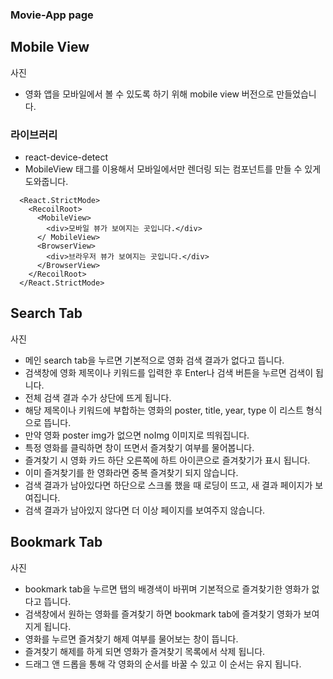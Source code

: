 ### Movie-App page

## Mobile View
사진
- 영화 앱을 모바일에서 볼 수 있도록 하기 위해 mobile view 버전으로 만들었습니다.

### 라이브러리
- react-device-detect
- MobileView 태그를 이용해서 모바일에서만 렌더링 되는 컴포넌트를 만들 수 있게 도와줍니다.
```
  <React.StrictMode>
    <RecoilRoot>
      <MobileView>
        <div>모바일 뷰가 보여지는 곳입니다.</div>
      </ MobileView>
      <BrowserView>
        <div>브라우저 뷰가 보여지는 곳입니다.</div>
      </BrowserView>
    </RecoilRoot>
  </React.StrictMode>
```

## Search Tab
사진
- 메인 search tab을 누르면 기본적으로 영화 검색 결과가 없다고 뜹니다.
- 검색창에 영화 제목이나 키워드를 입력한 후 Enter나 검색 버튼을 누르면 검색이 됩니다. 
- 전체 검색 결과 수가 상단에 뜨게 됩니다.
- 해당 제목이나 키워드에 부합하는 영화의 poster, title, year, type 이 리스트 형식으로 뜹니다.
- 만약 영화 poster img가 없으면 noImg 이미지로 띄워집니다. 
- 특정 영화를 클릭하면 창이 뜨면서 즐겨찾기 여부를 물어봅니다. 
- 즐겨찾기 시 영화 카드 하단 오른쪽에 하트 아이콘으로 즐겨찾기가 표시 됩니다.
- 이미 즐겨찾기를 한 영화라면 중복 즐겨찾기 되지 않습니다.
- 검색 결과가 남아있다면 하단으로 스크롤 했을 때 로딩이 뜨고, 새 결과 페이지가 보여집니다. 
- 검색 결과가 남아있지 않다면 더 이상 페이지를 보여주지 않습니다. 

## Bookmark Tab
사진
- bookmark tab을 누르면 탭의 배경색이 바뀌며 기본적으로 즐겨찾기한 영화가 없다고 뜹니다.
- 검색창에서 원하는 영화를 즐겨찾기 하면 bookmark tab에 즐겨찾기 영화가 보여지게 됩니다.
- 영화를 누르면 즐겨찾기 해제 여부를 물어보는 창이 뜹니다. 
- 즐겨찾기 해제를 하게 되면 영화가 즐겨찾기 목록에서 삭제 됩니다. 
- 드래그 앤 드롭을 통해 각 영화의 순서를 바꿀 수 있고 이 순서는 유지 됩니다. 
